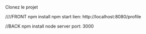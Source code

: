 Clonez le projet

////FRONT
npm install
npm start
lien: http://localhost:8080/profile

//BACK
npm install 
node server
port: 3000
